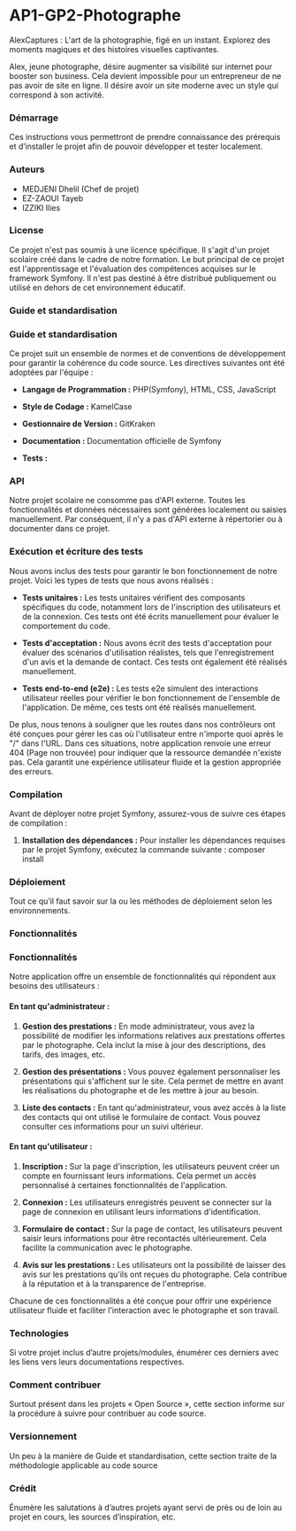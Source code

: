 # AP1-GP2-Photographe

AlexCaptures : L'art de la photographie, figé en un instant. Explorez des moments magiques et des histoires visuelles captivantes.

Alex, jeune photographe, désire augmenter sa visibilité sur internet pour booster son business. Cela devient impossible pour un entrepreneur de ne pas avoir de site en ligne.
Il désire avoir un site moderne avec un style qui correspond à son activité.


### Démarrage

Ces instructions vous permettront de prendre connaissance des prérequis et d’installer le projet afin de pouvoir développer et tester localement.

### Auteurs

- MEDJENI Dhelil (Chef de projet)
- EZ-ZAOUI Tayeb
- IZZIKI Ilies

### License

Ce projet n'est pas soumis à une licence spécifique. Il s'agit d'un projet scolaire créé dans le cadre de notre formation. Le but principal de ce projet est l'apprentissage et l'évaluation des compétences acquises sur le framework Symfony. Il n'est pas destiné à être distribué publiquement ou utilisé en dehors de cet environnement éducatif.

### Guide et standardisation

### Guide et standardisation

Ce projet suit un ensemble de normes et de conventions de développement pour garantir la cohérence du code source. Les directives suivantes ont été adoptées par l'équipe :

- **Langage de Programmation :** PHP(Symfony), HTML, CSS, JavaScript

- **Style de Codage :** KamelCase

- **Gestionnaire de Version :** GitKraken

- **Documentation :** Documentation officielle de Symfony

- **Tests :**
  

### API

Notre projet scolaire ne consomme pas d'API externe. Toutes les fonctionnalités et données nécessaires sont générées localement ou saisies manuellement. Par conséquent, il n'y a pas d'API externe à répertorier ou à documenter dans ce projet.


### Exécution et écriture des tests

Nous avons inclus des tests pour garantir le bon fonctionnement de notre projet. Voici les types de tests que nous avons réalisés :

- **Tests unitaires :** Les tests unitaires vérifient des composants spécifiques du code, notamment lors de l'inscription des utilisateurs et de la connexion. Ces tests ont été écrits manuellement pour évaluer le comportement du code.

- **Tests d'acceptation :** Nous avons écrit des tests d'acceptation pour évaluer des scénarios d'utilisation réalistes, tels que l'enregistrement d'un avis et la demande de contact. Ces tests ont également été réalisés manuellement.

- **Tests end-to-end (e2e) :** Les tests e2e simulent des interactions utilisateur réelles pour vérifier le bon fonctionnement de l'ensemble de l'application. De même, ces tests ont été réalisés manuellement.

De plus, nous tenons à souligner que les routes dans nos contrôleurs ont été conçues pour gérer les cas où l'utilisateur entre n'importe quoi après le "/" dans l'URL. Dans ces situations, notre application renvoie une erreur 404 (Page non trouvée) pour indiquer que la ressource demandée n'existe pas. Cela garantit une expérience utilisateur fluide et la gestion appropriée des erreurs.


### Compilation

Avant de déployer notre projet Symfony, assurez-vous de suivre ces étapes de compilation :

1. **Installation des dépendances :** Pour installer les dépendances requises par le projet Symfony, exécutez la commande suivante : composer install

### Déploiement

Tout ce qu’il faut savoir sur la ou les méthodes de déploiement selon les environnements.

### Fonctionnalités


### Fonctionnalités

Notre application offre un ensemble de fonctionnalités qui répondent aux besoins des utilisateurs :

#### En tant qu'administrateur :

1. **Gestion des prestations :** En mode administrateur, vous avez la possibilité de modifier les informations relatives aux prestations offertes par le photographe. Cela inclut la mise à jour des descriptions, des tarifs, des images, etc.

2. **Gestion des présentations :** Vous pouvez également personnaliser les présentations qui s'affichent sur le site. Cela permet de mettre en avant les réalisations du photographe et de les mettre à jour au besoin.

3. **Liste des contacts :** En tant qu'administrateur, vous avez accès à la liste des contacts qui ont utilisé le formulaire de contact. Vous pouvez consulter ces informations pour un suivi ultérieur.

#### En tant qu'utilisateur :

1. **Inscription :** Sur la page d'inscription, les utilisateurs peuvent créer un compte en fournissant leurs informations. Cela permet un accès personnalisé à certaines fonctionnalités de l'application.

2. **Connexion :** Les utilisateurs enregistrés peuvent se connecter sur la page de connexion en utilisant leurs informations d'identification.

3. **Formulaire de contact :** Sur la page de contact, les utilisateurs peuvent saisir leurs informations pour être recontactés ultérieurement. Cela facilite la communication avec le photographe.

4. **Avis sur les prestations :** Les utilisateurs ont la possibilité de laisser des avis sur les prestations qu'ils ont reçues du photographe. Cela contribue à la réputation et à la transparence de l'entreprise.

Chacune de ces fonctionnalités a été conçue pour offrir une expérience utilisateur fluide et faciliter l'interaction avec le photographe et son travail.

### Technologies 

Si votre projet inclus d’autre projets/modules, énumérer ces derniers avec les liens vers leurs documentations respectives.

### Comment contribuer

Surtout présent dans les projets « Open Source », cette section informe sur la procédure à suivre pour contribuer au code source.

### Versionnement

Un peu à la manière de Guide et standardisation, cette section traite de la méthodologie
applicable au code source


### Crédit

Énumère les salutations à d’autres projets ayant servi de près ou de loin au projet en cours, les
sources d’inspiration, etc.

